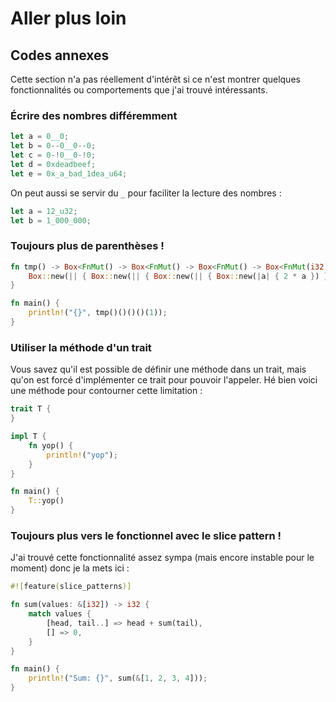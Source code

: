 # Aller plus loin

## Codes annexes

Cette section n'a pas réellement d'intérêt si ce n'est montrer quelques fonctionnalités ou comportements que j'ai trouvé intéressants.

### Écrire des nombres différemment

```Rust
let a = 0__0;
let b = 0--0__0--0;
let c = 0-!0__0-!0;
let d = 0xdeadbeef;
let e = 0x_a_bad_1dea_u64;
```

On peut aussi se servir du `_` pour faciliter la lecture des nombres :

```Rust
let a = 12_u32;
let b = 1_000_000;
```

### Toujours plus de parenthèses !

```Rust
fn tmp() -> Box<FnMut() -> Box<FnMut() -> Box<FnMut() -> Box<FnMut(i32) -> i32>>>> {
    Box::new(|| { Box::new(|| { Box::new(|| { Box::new(|a| { 2 * a }) }) }) })
}

fn main() {
    println!("{}", tmp()()()()(1));
}
```

### Utiliser la méthode d'un trait

Vous savez qu'il est possible de définir une méthode dans un trait, mais qu'on est forcé d'implémenter ce trait pour pouvoir l'appeler. Hé bien voici une méthode pour contourner cette limitation :

```Rust
trait T {
}

impl T {
    fn yop() {
        println!("yop");
    }
}

fn main() {
    T::yop()
}
```

### Toujours plus vers le fonctionnel avec le slice pattern !

J'ai trouvé cette fonctionnalité assez sympa (mais encore instable pour le moment) donc je la mets ici :

```rust
#![feature(slice_patterns)]

fn sum(values: &[i32]) -> i32 {
    match values {
        [head, tail..] => head + sum(tail),
        [] => 0,
    }
}

fn main() {
    println!("Sum: {}", sum(&[1, 2, 3, 4]));
}
```
